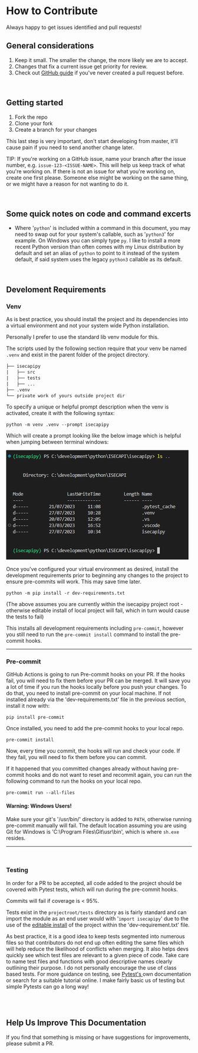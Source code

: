 # How to Contribute

 Always happy to get issues identified and pull requests!

 ## General considerations

 1. Keep it small. The smaller the change, the more likely we are to accept.
 2. Changes that fix a current issue get priority for review.
 3. Check out [GitHub guide][submit-a-pr] if you've never created a pull request before.

</br>

 ## Getting started

 1. Fork the repo
 2. Clone your fork
 3. Create a branch for your changes

 This last step is very important, don't start developing from master, it'll cause pain if you need to send another change later.

 TIP: If you're working on a GitHub issue, name your branch after the issue number, e.g. `issue-123-<ISSUE-NAME>`. This will help us keep track of what you're working on. If there is not an issue for what you're working on, create one first please. Someone else might be working on the same thing, or we might have a reason for not wanting to do it.

</br>

## Some quick notes on code and command excerts

- Where '`python`' is included within a command in this document, you may need to swap out for your system's callable, such as '`python3`' for example. On Windows you can simply type `py`. I like to install a more recent Python version than often comes with my Linux distribution by default and set an alias of `python` to point to it instead of the system default, if said system uses the legacy `python3` callable as its default.

</br>

## Develoment Requirements

 ### Venv

 As is best practice, you should install the project and its dependencies into a virtual environment and not your system wide Python installation.

 Personally I prefer to use the standard lib venv module for this.

 The scripts used by the following section require that your venv be named `.venv` and exist in the parent folder of the project directory.

 ```
 ├── isecapipy
 |   ├── src
 |   ├── tests
 |   ├── ...
 ├── .venv
 └── private work of yours outside project dir
 ```

To specify a unique or helpful prompt description when the venv is activated, create it with the following syntax:

 ```shell
 python -m venv .venv --prompt isecapipy
 ```

Which will create a prompt looking like the below image which is helpful when jumping between terminal windows:

![Prompt with venv description](/docs_imgs/venv_with_prompt.PNG "venv w. prompt")

Once you've configured your virtual environment as desired, install the development requirements prior to beginning any changes to the project to ensure pre-commits will work. This may save time later.

 ```shell
 python -m pip install -r dev-requirements.txt
 ```

(The above assumes you are currently within the isecapipy project root - otherwise editable install of local project will fail, which in turn would cause the tests to fail)

This installs all development requirements including `pre-commit`, however you still need to run the `pre-commit install` command to install the pre-commit hooks.

----

 ### Pre-commit

 GitHub Actions is going to run Pre-commit hooks on your PR. If the hooks fail, you will need to fix them before your PR can be merged. It will save you a lot of time if you run the hooks locally before you push your changes. To do that, you need to install pre-commit on your local machine. If not installed already via the 'dev-requirements.txt' file in the previous section, install it now with:

 ```shell
 pip install pre-commit
 ```

 Once installed, you need to add the pre-commit hooks to your local repo.

 ```shell
 pre-commit install
 ```

 Now, every time you commit, the hooks will run and check your code. If they fail, you will need to fix them before you can commit.

 If it happened that you committed changes already without having pre-commit hooks and do not want to reset and recommit again, you can run the following command to run the hooks on your local repo.

 ```shell
 pre-commit run --all-files
 ```

 #### Warning: Windows Users!

 Make sure your git's '/usr/bin/' directory is added to `PATH`, otherwise running pre-commit manually will fail. The default location assuming you are using Git for Windows is 'C:\Program Files\Git\usr\bin', which is where `sh.exe` resides.

 ----

</br>

 ### Testing

In order for a PR to be accepted, all code added to the project should be covered with Pytest tests, which will run during the pre-commit hooks.

Commits will fail if coverage is < 95%.

Tests exist in the `projectroot/tests` directory as is fairly standard and can import the module as an end user would with '`import isecapipy`' due to the use of the [editable install](https://pip.pypa.io/en/stable/topics/local-project-installs/#editable-installs) of the project within the 'dev-requirement.txt' file.

As best practice, it is a good idea to keep tests segmented into numerous files so that contributors do not end up often editing the same files which will help reduce the likelihood of conflicts when merging. It also helps devs quickly see which test files are relevant to a given piece of code. Take care to name test files and functions with good descriptive names clearly outlining their purpose. I do not personally encourage the use of class based tests. For more guidance on testing, see [Pytest's ](https://docs.pytest.org/en/7.4.x/) own documentation or search for a suitable tutorial online. I make fairly basic us of testing but simple Pytests can go a long way!


</br></br>

 ## Help Us Improve This Documentation

 If you find that something is missing or have suggestions for improvements, please submit a PR.

 [submit-a-pr]: https://docs.github.com/en/pull-requests/collaborating-with-pull-requests/proposing-changes-to-your-work-with-pull-requests/creating-a-pull-request
